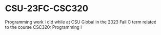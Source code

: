 # CSU-23FC-CSC320
Programming work I did while at CSU Global in the 2023 Fall C term related to the course CSC320: Programming I
